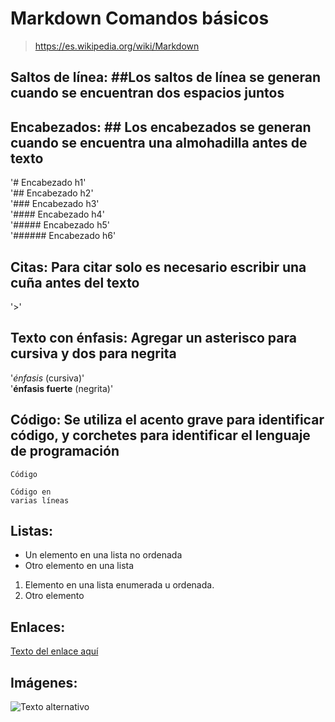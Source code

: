 # Markdown Comandos básicos

>https://es.wikipedia.org/wiki/Markdown

## Saltos de línea: ##Los saltos de línea se generan cuando se encuentran dos espacios juntos

## Encabezados: ## Los encabezados se generan cuando se encuentra una almohadilla antes de texto

'# Encabezado h1'  
'## Encabezado h2'  
'### Encabezado h3'  
'#### Encabezado h4'  
'##### Encabezado h5'  
'###### Encabezado h6'  

## Citas: Para citar solo es necesario escribir una cuña antes del texto
'>'  

## Texto con énfasis: Agregar un asterisco para cursiva y dos para negrita

'*énfasis* (cursiva)'  
'**énfasis fuerte** (negrita)'  


 ## Código: Se utiliza el acento grave para identificar código, y corchetes para identificar el lenguaje de programación

`Código`
 ``` [language]
 Código en 
 varias líneas
 ```
 
 ## Listas:
 * Un elemento en una lista no ordenada
 * Otro elemento en una lista
 
 1. Elemento en una lista enumerada u ordenada.
 2. Otro elemento
 
## Enlaces:
 [Texto del enlace aquí](URL "Título del enlace")

## Imágenes:
![Texto alternativo](URL "Título de la imagen")
